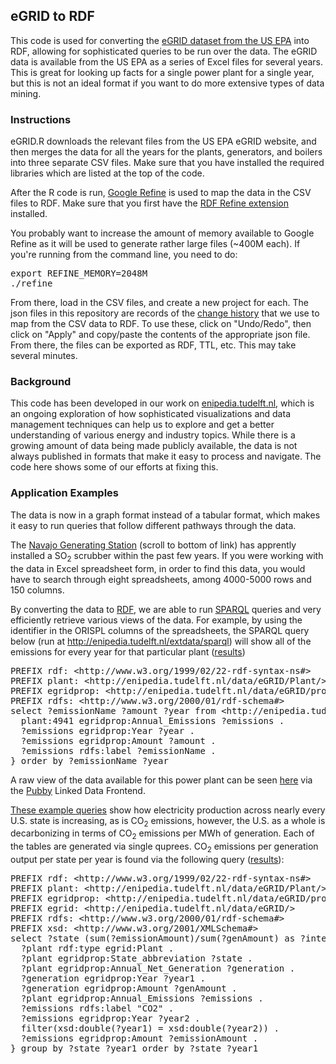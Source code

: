 <h2>eGRID to RDF</h2>

This code is used for converting the <a href="http://www.epa.gov/cleanenergy/energy-resources/egrid/index.html">eGRID dataset from the US EPA</a> into RDF, allowing for sophisticated queries to be run over the data.  The eGRID data is available from the US EPA as a series of Excel files for several years.  This is great for looking up facts for a single power plant for a single year, but this is not an ideal format if you want to do more extensive types of data mining.  

<h3>Instructions</h3>

eGRID.R downloads the relevant files from the US EPA eGRID website, and then merges the data for all the years for the plants, generators, and boilers into three separate CSV files.  Make sure that you have installed the required libraries which are listed at the top of the code.

After the R code is run, <a href="http://code.google.com/p/google-refine/">Google Refine</a> is used to map the data in the CSV files to RDF.  Make sure that you first have the <a href="http://refine.deri.ie/">RDF Refine extension</a> installed.

You probably want to increase the amount of memory available to Google Refine as it will be used to generate rather large files (~400M each).  If you're running from the command line, you need to do:
<pre>
export REFINE_MEMORY=2048M
./refine
</pre>

From there, load in the CSV files, and create a new project for each.  The json files in this repository are records of the <a href="http://code.google.com/p/google-refine/wiki/History">change history</a> that we use to map from the CSV data to RDF.  To use these, click on "Undo/Redo", then click on "Apply" and copy/paste the contents of the appropriate json file.  From there, the files can be exported as RDF, TTL, etc.  This may take several minutes.

<h3>Background</h3>
This code has been developed in our work on <a href="http://enipedia.tudelft.nl">enipedia.tudelft.nl</a>, which is an ongoing exploration of how sophisticated visualizations and data management techniques can help us to explore and get a better understanding of various energy and industry topics.  While there is a growing amount of data being made publicly available, the data is not always published in formats that make it easy to process and navigate.  The code here shows some of our efforts at fixing this.

<h3>Application Examples</h3>
The data is now in a graph format instead of a tabular format, which makes it easy to run queries that follow different pathways through the data.

The <a href="http://enipedia.tudelft.nl/wiki/Navajo_Powerplant">Navajo Generating Station</a> (scroll to bottom of link) has apprently installed a SO<sub>2</sub> scrubber within the past few years.  If you were working with the data in Excel spreadsheet form, in order to find this data, you would have to search through eight spreadsheets, among 4000-5000 rows and 150 columns.  

By converting the data to <a href="http://en.wikipedia.org/wiki/Resource_Description_Framework">RDF</a>, we are able to run <a href="http://en.wikipedia.org/wiki/SPARQL">SPARQL</a> queries and very efficiently retrieve various views of the data.  For example, by using the identifier in the ORISPL columns of the spreadsheets, the SPARQL query below (run at http://enipedia.tudelft.nl/extdata/sparql) will show all of the emissions for every year for that particular plant (<a href="http://enipedia.tudelft.nl/sparql?default-graph-uri=&query=PREFIX+rdf%3A+%3Chttp%3A%2F%2Fwww.w3.org%2F1999%2F02%2F22-rdf-syntax-ns%23%3E%0D%0APREFIX+plant%3A+%3Chttp%3A%2F%2Fenipedia.tudelft.nl%2Fdata%2FeGRID%2FPlant%2F%3E%0D%0APREFIX+egridprop%3A+%3Chttp%3A%2F%2Fenipedia.tudelft.nl%2Fdata%2FeGRID%2Fprop%2F%3E%0D%0APREFIX+rdfs%3A+%3Chttp%3A%2F%2Fwww.w3.org%2F2000%2F01%2Frdf-schema%23%3E%0D%0Aselect+%3FemissionName+%3Famount+%3Fyear+from+%3Chttp%3A%2F%2Fenipedia.tudelft.nl%2Fdata%2FeGRID%3E+%7B%0D%0A++plant%3A4941+egridprop%3AAnnual_Emissions+%3Femissions+.%0D%0A++%3Femissions+egridprop%3AYear+%3Fyear+.+%0D%0A++%3Femissions+egridprop%3AAmount+%3Famount+.+%0D%0A++%3Femissions+rdfs%3Alabel+%3FemissionName+.+%0D%0A%7D+order+by+%3FemissionName+%3Fyear+&format=text%2Fhtml&timeout=0&debug=on">results</a>)

<pre>
PREFIX rdf: &lt;http://www.w3.org/1999/02/22-rdf-syntax-ns#&gt;
PREFIX plant: &lt;http://enipedia.tudelft.nl/data/eGRID/Plant/&gt;
PREFIX egridprop: &lt;http://enipedia.tudelft.nl/data/eGRID/prop/&gt;
PREFIX rdfs: &lt;http://www.w3.org/2000/01/rdf-schema#&gt;
select ?emissionName ?amount ?year from &lt;http://enipedia.tudelft.nl/data/eGRID&gt; {
  plant:4941 egridprop:Annual_Emissions ?emissions .
  ?emissions egridprop:Year ?year . 
  ?emissions egridprop:Amount ?amount . 
  ?emissions rdfs:label ?emissionName . 
} order by ?emissionName ?year 
</pre>

A raw view of the data available for this power plant can be seen <a href="http://enipedia.tudelft.nl/data/page/eGRID/Plant/4941">here</a> via the <a href="http://www4.wiwiss.fu-berlin.de/pubby/">Pubby</a> Linked Data Frontend.

<a href="http://enipedia.tudelft.nl/wiki/EGRID_Example_Queries">These example queries</a> show how electricity production across nearly every U.S. state is increasing, as is CO<sub>2</sub> emissions, however, the U.S. as a whole is decarbonizing in terms of CO<sub>2</sub> emissions per MWh of generation.  Each of the tables are generated via single quprees.  CO<sub>2</sub> emissions per generation output per state per year is found via the following query (<a href="http://enipedia.tudelft.nl/sparql?default-graph-uri=&query=PREFIX+rdf%3A+%3Chttp%3A%2F%2Fwww.w3.org%2F1999%2F02%2F22-rdf-syntax-ns%23%3E%0D%0APREFIX+plant%3A+%3Chttp%3A%2F%2Fenipedia.tudelft.nl%2Fdata%2FeGRID%2FPlant%2F%3E%0D%0APREFIX+egridprop%3A+%3Chttp%3A%2F%2Fenipedia.tudelft.nl%2Fdata%2FeGRID%2Fprop%2F%3E%0D%0APREFIX+egrid%3A+%3Chttp%3A%2F%2Fenipedia.tudelft.nl%2Fdata%2FeGRID%2F%3E%0D%0APREFIX+rdfs%3A+%3Chttp%3A%2F%2Fwww.w3.org%2F2000%2F01%2Frdf-schema%23%3E%0D%0APREFIX+xsd%3A+%3Chttp%3A%2F%2Fwww.w3.org%2F2001%2FXMLSchema%23%3E%0D%0Aselect+%3Fstate+%28sum%28%3FemissionAmount%29%2Fsum%28%3FgenAmount%29+as+%3Fintensity%29+%3Fyear1+from+%3Chttp%3A%2F%2Fenipedia.tudelft.nl%2Fdata%2FeGRID%3E+%7B%0D%0A++%3Fplant+rdf%3Atype+egrid%3APlant+.+%0D%0A++%3Fplant+egridprop%3AState_abbreviation+%3Fstate+.+%0D%0A++%3Fplant+egridprop%3AAnnual_Net_Generation+%3Fgeneration+.%0D%0A++%3Fgeneration+egridprop%3AYear+%3Fyear1+.+%0D%0A++%3Fgeneration+egridprop%3AAmount+%3FgenAmount+.+%0D%0A++%3Fplant+egridprop%3AAnnual_Emissions+%3Femissions+.%0D%0A++%3Femissions+rdfs%3Alabel+%22CO2%22+.+%0D%0A++%3Femissions+egridprop%3AYear+%3Fyear2+.+%0D%0A++filter%28xsd%3Adouble%28%3Fyear1%29+%3D+xsd%3Adouble%28%3Fyear2%29%29+.+%0D%0A++%3Femissions+egridprop%3AAmount+%3FemissionAmount+.+%0D%0A%7D+group+by+%3Fstate+%3Fyear1+order+by+%3Fstate+%3Fyear1&format=text%2Fhtml&timeout=0&debug=on">results</a>):

<pre>
PREFIX rdf: &lt;http://www.w3.org/1999/02/22-rdf-syntax-ns#&gt;
PREFIX plant: &lt;http://enipedia.tudelft.nl/data/eGRID/Plant/&gt;
PREFIX egridprop: &lt;http://enipedia.tudelft.nl/data/eGRID/prop/&gt;
PREFIX egrid: &lt;http://enipedia.tudelft.nl/data/eGRID/&gt;
PREFIX rdfs: &lt;http://www.w3.org/2000/01/rdf-schema#&gt;
PREFIX xsd: &lt;http://www.w3.org/2001/XMLSchema#&gt;
select ?state (sum(?emissionAmount)/sum(?genAmount) as ?intensity) ?year1 from &lt;http://enipedia.tudelft.nl/data/eGRID&gt; {
  ?plant rdf:type egrid:Plant . 
  ?plant egridprop:State_abbreviation ?state . 
  ?plant egridprop:Annual_Net_Generation ?generation .
  ?generation egridprop:Year ?year1 . 
  ?generation egridprop:Amount ?genAmount . 
  ?plant egridprop:Annual_Emissions ?emissions .
  ?emissions rdfs:label "CO2" . 
  ?emissions egridprop:Year ?year2 . 
  filter(xsd:double(?year1) = xsd:double(?year2)) . 
  ?emissions egridprop:Amount ?emissionAmount . 
} group by ?state ?year1 order by ?state ?year1
</pre>
